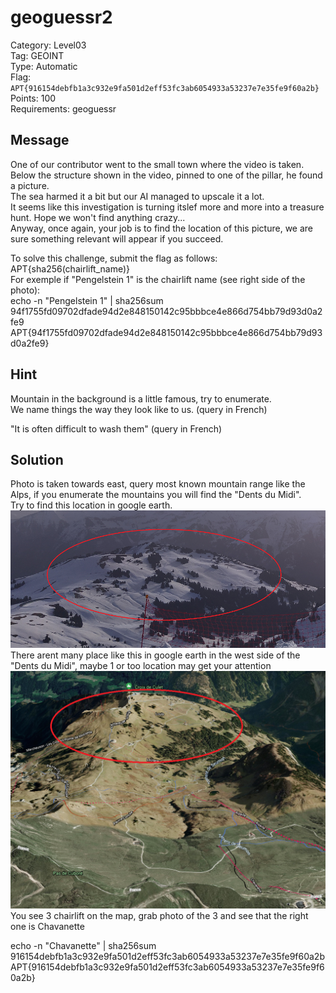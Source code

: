 # geoguessr2

Category: Level03  
Tag: GEOINT  
Type: Automatic  
Flag: `APT{916154debfb1a3c932e9fa501d2eff53fc3ab6054933a53237e7e35fe9f60a2b}`  
Points: 100  
Requirements: geoguessr  

## Message
One of our contributor went to the small town where the video is taken.  
Below the structure shown in the video, pinned to one of the pillar, he found a picture.  
The sea harmed it a bit but our AI managed to upscale it a lot.  
It seems like this investigation is turning itslef more and more into a treasure hunt. Hope we won't find anything crazy...  
Anyway, once again, your job is to find the location of this picture, we are sure something relevant will appear if you succeed.  

To solve this challenge, submit the flag as follows: APT{sha256(chairlift_name)}  
For exemple if "Pengelstein 1" is the chairlift name (see right side of the photo):  
echo -n "Pengelstein 1" | sha256sum  
94f1755fd09702dfade94d2e848150142c95bbbce4e866d754bb79d93d0a2fe9  
APT{94f1755fd09702dfade94d2e848150142c95bbbce4e866d754bb79d93d0a2fe9}  

## Hint
Mountain in the background is a little famous, try to enumerate.  
We name things the way they look like to us. (query in French)  

"It is often difficult to wash them" (query in French)

## Solution
Photo is taken towards east, query most known mountain range like the Alps, if you enumerate the mountains you will find the "Dents du Midi".  
Try to find this location in google earth.
![photo_highlight](solution1.png)
There arent many place like this in google earth in the west side of the "Dents du Midi", maybe 1 or too location may get your attention
![photo_highlight_earth](solution2.png)
You see 3 chairlift on the map, grab photo of the 3 and see that the right one is Chavanette

echo -n "Chavanette" | sha256sum  
916154debfb1a3c932e9fa501d2eff53fc3ab6054933a53237e7e35fe9f60a2b  
APT{916154debfb1a3c932e9fa501d2eff53fc3ab6054933a53237e7e35fe9f60a2b}  
